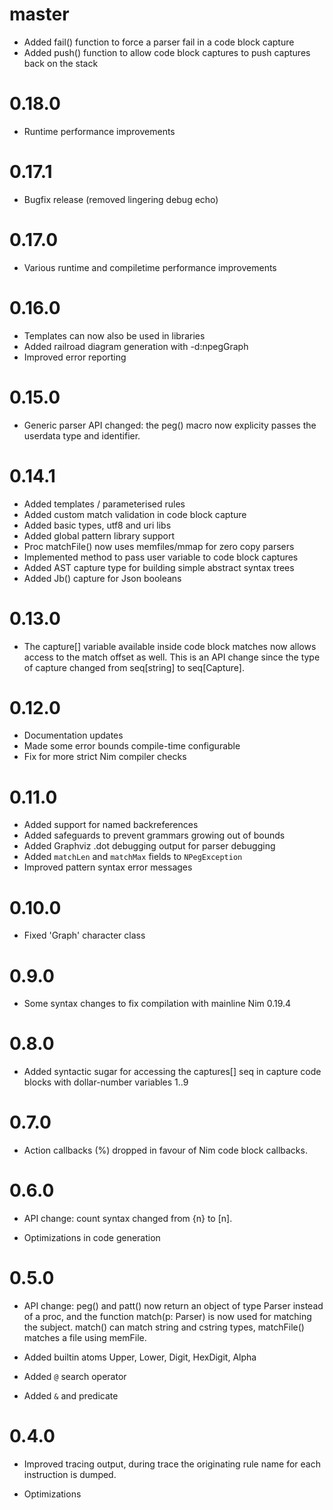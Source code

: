 
master
======

- Added fail() function to force a parser fail in a code block capture
- Added push() function to allow code block captures to push captures
  back on the stack

0.18.0
======

- Runtime performance improvements

0.17.1
======

- Bugfix release (removed lingering debug echo)

0.17.0
======

- Various runtime and compiletime performance improvements

0.16.0
======

- Templates can now also be used in libraries
- Added railroad diagram generation with -d:npegGraph
- Improved error reporting

0.15.0
======

- Generic parser API changed: the peg() macro now explicity passes the
  userdata type and identifier.

0.14.1
======

- Added templates / parameterised rules
- Added custom match validation in code block capture
- Added basic types, utf8 and uri libs
- Added global pattern library support
- Proc matchFile() now uses memfiles/mmap for zero copy parsers
- Implemented method to pass user variable to code block captures
- Added AST capture type for building simple abstract syntax trees
- Added Jb() capture for Json booleans

0.13.0
======

- The capture[] variable available inside code block matches now allows access
  to the match offset as well. This is an API change since the type of capture
  changed from seq[string] to seq[Capture].


0.12.0
======

- Documentation updates
- Made some error bounds compile-time configurable
- Fix for more strict Nim compiler checks

0.11.0
======

- Added support for named backreferences
- Added safeguards to prevent grammars growing out of bounds
- Added Graphviz .dot debugging output for parser debugging
- Added `matchLen` and `matchMax` fields to `NPegException`
- Improved pattern syntax error messages

0.10.0
======

- Fixed 'Graph' character class

0.9.0
=====

- Some syntax changes to fix compilation with mainline Nim 0.19.4

0.8.0
=====

- Added syntactic sugar for accessing the captures[] seq in capture
  code blocks with dollar-number variables $1..$9

0.7.0
=====

- Action callbacks (%) dropped in favour of Nim code block callbacks.

0.6.0
=====

- API change: count syntax changed from {n} to [n].

- Optimizations in code generation

0.5.0
=====

- API change: peg() and patt() now return an object of type Parser
  instead of a proc, and the function match(p: Parser) is now used for
  matching the subject. match() can match string and cstring types, 
  matchFile() matches a file using memFile.

- Added builtin atoms Upper, Lower, Digit, HexDigit, Alpha

- Added `@` search operator

- Added `&` and predicate

0.4.0
=====

- Improved tracing output, during trace the originating rule name
  for each instruction is dumped.

- Optimizations
